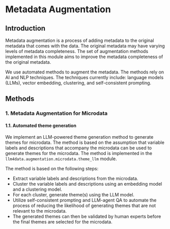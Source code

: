 # Metadata Augmentation

## Introduction

Metadata augmentation is a process of adding metadata to the original metadata that comes with the data. The original metadata may have varying levels of metadata completeness. The set of augmentation methods implemented in this module aims to improve the metadata completeness of the original metadata.

We use automated methods to augment the metadata. The methods rely on AI and NLP techniques. The techniques currently include: language models (LLMs), vector embedding, clustering, and self-consistent prompting.


## Methods

### 1. Metadata Augmentation for Microdata

#### 1.1. Automated theme generation

We implement an LLM-powered theme generation method to generate themes for microdata. The method is based on the assumption that variable labels and descriptions that accompany the microdata can be used to generate themes for the microdata. The method is implemented in the `llm4data.augmentation.microdata.theme_llm` module.

The method is based on the following steps:
- Extract variable labels and descriptions from the microdata.
- Cluster the variable labels and descriptions using an embedding model and a clustering model.
- For each cluster, generate theme(s) using the LLM model.
- Utilize self-consistent prompting and LLM-agent QA to automate the process of reducing the likelihood of generating themes that are not relevant to the microdata.
- The generated themes can then be validated by human experts before the final themes are selected for the microdata.
